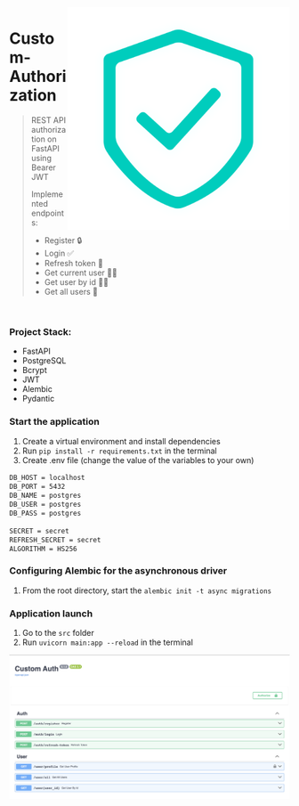 <img src="https://github.com/BORDVIZ/Custom-Authorization/blob/main/images/authentication.png" alt="" height="400" align="right">

# Custom-Authorization

> REST API authorization on FastAPI using Bearer JWT
>
> Implemented endpoints:
> - Register 🔒
> - Login ✅
> - Refresh token 🔄
> - Get current user 🙆‍♂️
> - Get user by id 🙋‍♂️
> - Get all users 👫

<br clear="right">

### Project Stack: 
 - FastAPI
 - PostgreSQL
 - Bcrypt
 - JWT
 - Alembic
 - Pydantic

### Start the application
1. Create a virtual environment and install dependencies
2. Run `pip install -r requirements.txt` in the terminal
3. Create .env file (change the value of the variables to your own)
```
DB_HOST = localhost
DB_PORT = 5432
DB_NAME = postgres
DB_USER = postgres
DB_PASS = postgres

SECRET = secret
REFRESH_SECRET = secret
ALGORITHM = HS256
```

### Configuring Alembic for the asynchronous driver
1. From the root directory, start the 
`alembic init -t async migrations`

### Application launch
1. Go to the `src` folder
2. Run `uvicorn main:app --reload` in the terminal

<img src="https://github.com/BORDVIZ/Custom-Authorization/blob/main/images/swagger.png" alt="">
